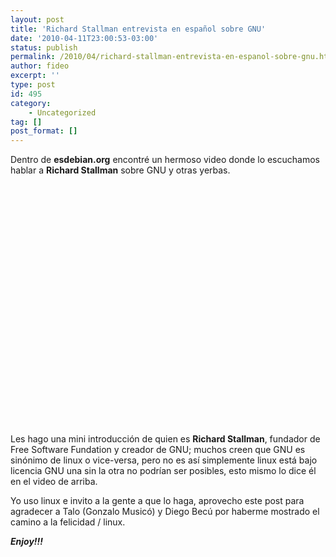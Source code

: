 ```yaml
---
layout: post
title: 'Richard Stallman entrevista en español sobre GNU'
date: '2010-04-11T23:00:53-03:00'
status: publish
permalink: /2010/04/richard-stallman-entrevista-en-espanol-sobre-gnu.html
author: fideo
excerpt: ''
type: post
id: 495
category:
    - Uncategorized
tag: []
post_format: []
---
```

Dentro de **esdebian.org** encontré un hermoso video donde lo escuchamos hablar a **Richard Stallman** sobre GNU y otras yerbas.

<object classid="clsid:d27cdb6e-ae6d-11cf-96b8-444553540000" codebase="http://download.macromedia.com/pub/shockwave/cabs/flash/swflash.cab#version=6,0,40,0" height="385" width="480"><param name="allowFullScreen" value="true"></param><param name="allowscriptaccess" value="always"></param><param name="src" value="http://www.youtube.com/v/b2oIsxei05o&hl=en_US&fs=1&"></param><param name="allowfullscreen" value="true"></param><embed allowfullscreen="true" allowscriptaccess="always" height="385" src="http://www.youtube.com/v/b2oIsxei05o&hl=en_US&fs=1&" type="application/x-shockwave-flash" width="480"></embed></object>

Les hago una mini introducción de quien es **Richard Stallman**, fundador de Free Software Fundation y creador de GNU; muchos creen que GNU es sinónimo de linux o vice-versa, pero no es así simplemente linux está bajo licencia GNU una sin la otra no podrían ser posibles, esto mismo lo dice él en el video de arriba.

Yo uso linux e invito a la gente a que lo haga, aprovecho este post para agradecer a Talo (Gonzalo Musicó) y Diego Becú por haberme mostrado el camino a la felicidad / linux.

***Enjoy!!!***
